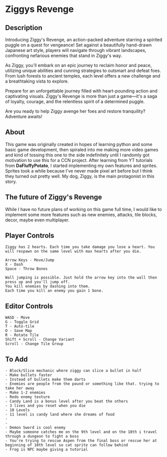 # **Ziggys Revenge**

## Description
Introducing Ziggy's Revenge, an action-packed adventure starring a spirited puggle on a quest for vengeance! Set against a beautifully hand-drawn Japanese art style, players will navigate through vibrant landscapes, confronting nefarious enemies that stand in Ziggy's way.

As Ziggy, you'll embark on an epic journey to reclaim honor and peace, utilizing unique abilities and cunning strategies to outsmart and defeat foes. From lush forests to ancient temples, each level offers a new challenge and a breathtaking vista to explore.

Prepare for an unforgettable journey filled with heart-pounding action and captivating visuals. Ziggy's Revenge is more than just a game—it's a saga of loyalty, courage, and the relentless spirit of a determined puggle. 

Are you ready to help Ziggy avenge her foes and restore tranquility? Adventure awaits!

## About
This game was originally created in hopes of learning python and some basic game development, then spiraled into me making more video games and kind of tossing this one to the side indefinitely until I randomly got motivation to use this for a CCN project. After learning from YT tutorials from __DaFluffyPotato__, I started implementing my own features and sprites. Sprites took a while because I've never made pixel art before but I think they turned out pretty well. My dog, Ziggy, is the main protagonist in this story. 

## The future of Ziggy's Revenge
While I have no future plans of working on this game full time, I would like to implement some more features such as new enemies, attacks, tile blocks, decor, maybe even multiplayer.

## **Player Controls**
    Ziggy has 2 hearts. Each time you take damage you lose a heart. You will respawn on the same level with max hearts after you die.
    
    Arrow Keys - Move/Jump
    X - Dash
    Space - Throw Bones

    Wall jumping is possible. Just hold the arrow key into the wall then press up and you'll jump off.
    You kill enemies by dashing into them.
    Each time you kill an enemy you gain 1 bone. 



## **Editor Controls**
    WASD - Move
    G - Toggle Grid
    T - Auto-tile
    O - Save Map
    R - Rotate Tile
    Shift + Scroll - Change Variant
    Scroll - Change Tile Group

## **To Add**
    - Block/Slice mechanic where ziggy can slice a bullet in half
    - Make bullets faster
    - Instead of bullets make them darts
    - Enemies are people from the pound or something like that. trying to take her away
    - Make 1-2 enemies
    - Redo enemy texture
    - Candy Land is a bonus level after you beat the others
    - 3 lives and you reset when you die
    - 10 Levels
    - 11 level is candy land where she dreams of food
    - 
    -
    - Demon Sword is cool enemy
    - Maybe someone catches me on the 9th level and on the 10th i travel through a dungeon to fight a boss
    - You're trying to rescue Aspen from the final boss or rescue her at beginning of 10th level so cat sprite can follow behind
    - Frog is NPC maybe giving a tutorial
